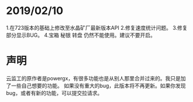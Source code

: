 # 2019/02/10
1.在723版本的基础上修改至水晶矿厂最新版本API
2.修复速度统计问题。
3.修复部分显示BUG。
4.宝箱 秘银 转盘 仍然不能使用。建议不要开启。
# 声明
云监工的原作者是powergx，有很多功能也是从别人那里合并过来的。我只是加了一些自己想要的功能。
如果没有重大的bug，此版本将不再更新。如果你发现bug，或者有新的功能，可以提交拉请求。
